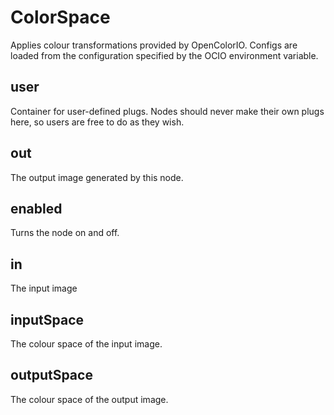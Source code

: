 # ColorSpace

Applies colour transformations provided by
OpenColorIO. Configs are loaded from the
configuration specified by the OCIO environment
variable.

## user

 Container for user-defined plugs. Nodes
should never make their own plugs here,
so users are free to do as they wish.

## out

 The output image generated by this node.

## enabled

 Turns the node on and off.

## in

 The input image

## inputSpace

 The colour space of the input image.

## outputSpace

 The colour space of the output image.

